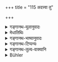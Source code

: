 +++
title = "115 अदत्त्वा तु"

+++

<details><summary>गङ्गानथ-मूलानुवादः</summary>

The foolish man, who eats before giving food to these, does not understand, that, in thus eating, he is himself devoured by dogs and vultures.—(115)
</details>

<details><summary>मेधातिथिः</summary>

**एतेभ्यो** ऽतिथ्यादिभ्यो भृत्यपर्यन्तेभ्यो **यो** भोजनम् **अदत्त्वा** **पूर्वं** प्रथमम् **अविचक्षणः** शास्त्रार्थम् अजानानो **भुङ्क्ते** **स श्वगृधैर्** अद्यते प्रेतः । ताम् **जग्धिम् आत्मनस्** तैः खादनं **न जानाति** । एवं हि स मन्यते मूढमतिर् अत्राहम् एव भुञ्जे, एवं तु न बुध्यते यद् ईदृशम् अशनं तत् स्वशरीरस्य **श्वगृध्रैर्** अदनम् । तत्फलत्वाद् एवम् उच्यते ॥ ३.१०५ ॥
</details>

<details><summary>गङ्गानथ-भाष्यानुवादः</summary>

‘*Before giving food to these*’—*i.e*., to those just mentioned, beginning with the guest and ending with the servant—‘*the foolish man*’— who does not know the law—‘*eats*’— is devoured, after death, by dogs and vultures.

This ‘*being devoured*’—being eaten—by them, he does not understand. The foolish man simply feels that ‘I am eating now,’ and he does not understand that his eating in this manner means the eating of his own body by dogs and vultures. This latter is the result of such eating; hence it has been thus described.—(115)
</details>

<details><summary>गङ्गानथ-टिप्पन्यः</summary>

This verse is quoted in *Vīramitrodaya* (Āhnika, p. 455) without comment; and also on p. 395, where it is explained as setting aside the view that the *Vaiśvadeva* and *Bali* offerings should be made only once in the morning when the man himself eats,—and as indicating the necessity of making them both in the morning and in the evening, *even though the man himself may not eat* at both times. There is this difference, however, that if the man omits the offerings while he himself eats, he incurs two sins—that of eating without offering, and that of omitting the offerings; whereas if he drops them when he himself does not eat, he incurs only one sin, that of omitting the offerings. Thus on the *Ekādaśī* and other fasting days also, the said offerings have got to be made; and food has got to be cooked for that purpose; but in the event of his being unable to do the cooking, the offerings may be made even with uncooked food.

This is quoted also in *Aparārka* (p. 147), which explains the second line to mean ‘he does not understand that he is himself being devoured by dogs and vultures’, and deduces the conclusion that it is not sinful to eat along with the persons mentioned in the preceding verse.
</details>

<details><summary>गङ्गानथ-तुल्य-वाक्यानि</summary>

*Viṣṇu* (67.40).—\[Reproduces Manu.\]

*Baudhāyana* (2.7.20).—‘If one eats before having fed these in the
proper manner, he is himself eaten; he does not eat; though he knows not this.’

*Baudhāyana* (3.17.18).—‘They quote the following declaration made by
the Food:—If one eats rice without offering rice to the Pitṛs, the gods, dependents, guests and friends, he eats poison; him I devour; for him I am Death.’

*Viṣṇu-purāṇa* (Parāśaramādhava, p. 364).—‘If one eats before these have
been fed, he eats sin, and after death, he goes to hell and is born as a feeder on phlegm.’
</details>

<details><summary>Bühler</summary>

115	But the foolish man who eats first without having given food to these (persons) does, while he crams, not know that (after death) he himself will be devoured by dogs and vultures.
</details>
